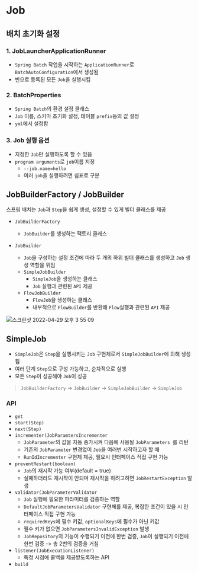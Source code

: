 # Job

## 배치 초기화 설정

### 1. JobLauncherApplicationRunner
- `Spring Batch` 작업을 시작하는 `ApplicationRunner`로 `BatchAutoConfiguration`에서 생성됨
- 빈으로 등록된 모든 `Job`을 실행시킴

### 2. BatchProperties
- `Spring Batch`의 환경 설정 클래스
- `Job` 이름, 스키마 초기화 설정, 테이블 `prefix`등의 값 설정
- `yml`에서 설정함

### 3. Job 실행 옵션
- 지정한 `Job`만 실행하도록 할 수 있음
- `program arguments`로 `job`이름 지정
	- `--job.name=hello`
	- 여러 `job`을 실행하려면 쉼표로 구분



## JobBuilderFactory / JobBuilder
스프링 배치는 `Job`과 `Step`을 쉽게 생성, 설정할 수 있게 빌더 클래스를 제공

- `JobBuilderFactory`
	- `JobBuilder`를 생성하는 팩토리 클래스
	

- `JobBuilder`
	- `Job`을 구성하는 설정 조건에 따라 두 개의 하위 빌더 클래스를 생성하고 `Job` 생성 역할을 위임
	- `SimpleJobBuilder`
		- `SimpleJob`을 생성하는 클래스
		- `Job` 실행과 관련된 `API` 제공
	- `FlowJobBuilder`
		- `FlowJob`을 생성하는 클래스
		- 내부적으로 `FlowBuilder`를 반환해 `Flow`실행과 관련된 `API` 제공

![스크린샷 2022-04-29 오후 3 55 09](https://user-images.githubusercontent.com/60773356/167344483-0e3f5286-7926-41f1-ae12-70e139602aea.png)





## SimpleJob
- `SimpleJob`은 `Step`을 실행시키는 `Job` 구현체로서 `SimpleJobBuilder`에 의해 생성됨
- 여러 단계 `Step`으로 구성 가능하고, 순차적으로 실행
- 모든 `Step`이 성공해야  `Job`이 성공

> `JobBuilderFactory` -> `JobBuilder` -> `SimpleJobBuilder` -> `SimpleJob`


### API
- `get`
- `start(Step)`
- `next(Step)`
- `incrementer(JobParamtersIncrementer`
	- `JobParameter`의 값을 자동 증가시켜 다음에 사용될 `JobParameters `를 리턴
	- 기존의 `JobParameter`  변경없이 `Job`을 여러번 시작하고자 할 때
	- `RunIdIncrementer` 구현체 제공, 필요시 인터페이스 직접 구현 가능
- `preventRestart(boolean)`
	- `Job`의 재시작 가능 여부(default = true)
	-  실패하더라도 재시작이 안되며 재시작을 하려고하면 `JobRestartException` 발생
- `validator(JobParameterValidator`
	- `Job` 실행에 필요한 파라미터를 검증하는 역할
	- `DefaultJobParametersValidator` 구현체를 제공, 복잡한 조건이 있을 시 인터페이스 직접 구현 가능
	- `requiredKeys`에 필수 키값, `optionalKeys`에 필수가 아닌 키값
	- 필수 키가 없으면 `JobParametersInvalidException` 발생
	- `JobRepository`의 기능이 수행되기 이전에 한번 검증, `Job`이 실행되기 이전에 한번 검증 -> 총 2번의 검증을 거침
- `listener(JobExecutionListener)`
	- 특정 시점에 콜백을 제공받도록하는 API
- `build`
























